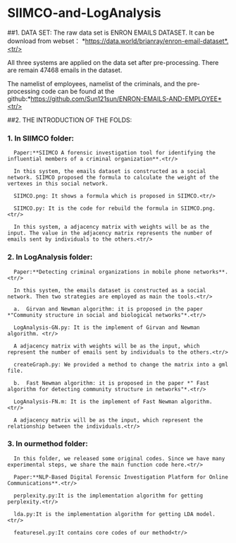 # SIIMCO-and-LogAnalysis

##1. DATA SET:<tr/>
   The raw data set is ENRON EMAILS DATASET. It can be download from webset： *https://data.world/brianray/enron-email-dataset*.<tr/>
   
   All three systems are applied on the data set after pre-processing. There are remain 47468 emails in the dataset.<tr/>
   
   The namelist of employees, namelist of the criminals, and the pre-processing code can be found at the github:*https://github.com/Sun121sun/ENRON-EMAILS-AND-EMPLOYEE*<tr/>

##2. THE INTRODUCTION OF THE FOLDS:<tr/>
###   1. In SIIMCO folder:<tr/>
      
      Paper:**SIIMCO A forensic investigation tool for identifying the influential members of a criminal organization**.<tr/>
      
      In this system, the emails dataset is constructed as a social network. SIIMCO proposed the formula to calculate the weight of the vertexes in this social network.
      
      SIIMCO.png: It shows a formula which is proposed in SIIMCO.<tr/>
      
      SIIMCO.py: It is the code for rebuild the formula in SIIMCO.png.<tr/>
      
      In this system, a adjacency matrix with weights will be as the input. The value in the adjacency matrix represents the number of emails sent by individuals to the others.<tr/>
      
###   2. In LogAnalysis folder:<tr/>

      Paper:**Detecting criminal organizations in mobile phone networks**.<tr/>
      
      In this system, the emails dataset is constructed as a social network. Then two strategies are employed as main the tools.<tr/>
      
      a.  Girvan and Newman algorithm: it is proposed in the paper *"Community structure in social and biological networks"*.<tr/>
      
      LogAnalysis-GN.py: It is the implement of Girvan and Newman algorithm. <tr/>
      
      A adjacency matrix with weights will be as the input, which represent the number of emails sent by individuals to the others.<tr/>
      
      createGraph.py: We provided a method to change the matrix into a gml file.
   
      b.  Fast Newman algorithm: it is proposed in the paper *" Fast algorithm for detecting community structure in networks"*.<tr/>
      
      LogAnalysis-FN.m: It is the implement of Fast Newman algorithm. <tr/>
      
      A adjacency matrix will be as the input, which represent the relationship between the individuals.<tr/>
      
###   3. In ourmethod folder:<tr/>

      In this folder, we released some original codes. Since we have many experimental steps, we share the main function code here.<tr/>
      
      Paper:**NLP-Based Digital Forensic Investigation Platform for Online Communications**.<tr/>
   
      perplexity.py:It is the implementation algorithm for getting perplexity.<tr/>
      
      lda.py:It is the implementation algorithm for getting LDA model.<tr/>
      
      featuresel.py:It contains core codes of our method<tr/>

      
